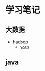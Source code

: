 # 学习笔记 #

## 大数据 ##
* hadoop
	* [yarn](https://github.com/NotBadPad/learn-note/blob/master/bigdata/hadoop/yarn/yarn.md)


## java ##